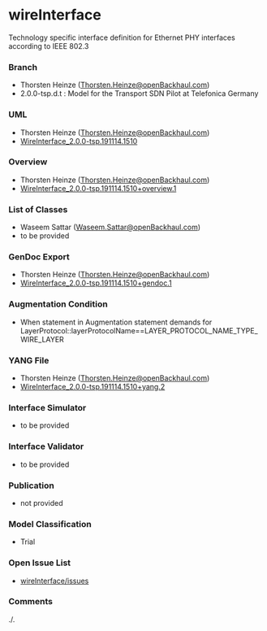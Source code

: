 # wireInterface
Technology specific interface definition for Ethernet PHY interfaces according to IEEE 802.3

### Branch
- Thorsten Heinze (Thorsten.Heinze@openBackhaul.com)
- 2.0.0-tsp.d.t : Model for the Transport SDN Pilot at Telefonica Germany

### UML
- Thorsten Heinze (Thorsten.Heinze@openBackhaul.com)
- [WireInterface_2.0.0-tsp.191114.1510](./WireInterface_2.0.0-tsp.191114.1510.zip)

### Overview 
- Thorsten Heinze (Thorsten.Heinze@openBackhaul.com)
- [WireInterface_2.0.0-tsp.191114.1510+overview.1](./WireInterface_2.0.0-tsp.191114.1510+overview.1.png)

### List of Classes
- Waseem Sattar (Waseem.Sattar@openBackhaul.com)
- to be provided

### GenDoc Export
- Thorsten Heinze (Thorsten.Heinze@openBackhaul.com)
- [WireInterface_2.0.0-tsp.191114.1510+gendoc.1](./WireInterface_2.0.0-tsp.191114.1510+gendoc.1.docx)

### Augmentation Condition
- When statement in Augmentation statement demands for LayerProtocol::layerProtocolName==LAYER_PROTOCOL_NAME_TYPE_WIRE_LAYER

### YANG File
- Thorsten Heinze (Thorsten.Heinze@openBackhaul.com)
- [WireInterface_2.0.0-tsp.191114.1510+yang.2](./WireInterface_2.0.0-tsp.191114.1510+yang.2.zip)

### Interface Simulator
- to be provided

### Interface Validator
- to be provided

### Publication
- not provided

### Model Classification
- Trial

### Open Issue List
- [wireInterface/issues](../../issues)

### Comments 
./.
